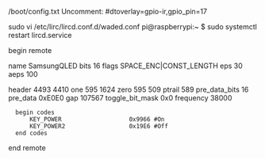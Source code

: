 /boot/config.txt
Uncomment:
#dtoverlay=gpio-ir,gpio_pin=17


sudo vi /etc/lirc/lircd.conf.d/waded.conf
pi@raspberrypi:~ $ sudo systemctl restart lircd.service

begin remote

  name  SamsungQLED
  bits           16
  flags SPACE_ENC|CONST_LENGTH
  eps            30
  aeps          100

  header       4493  4410
  one           595  1624
  zero          595   509
  ptrail        589
  pre_data_bits   16
  pre_data       0xE0E0
  gap          107567
  toggle_bit_mask 0x0
  frequency    38000

      begin codes
          KEY_POWER                   0x9966 #On
          KEY_POWER2                  0x19E6 #Off
      end codes

end remote